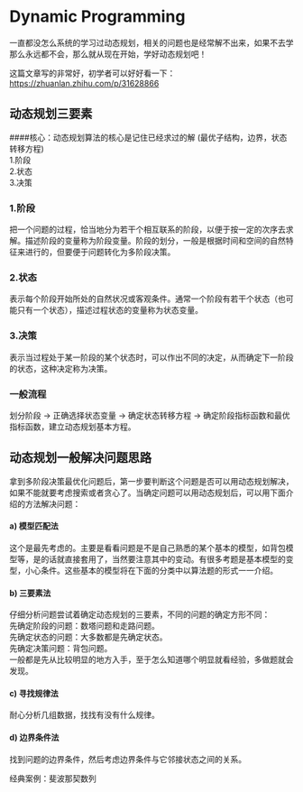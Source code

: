 # Dynamic Programming
一直都没怎么系统的学习过动态规划，相关的问题也是经常解不出来，如果不去学那么永远都不会，那么就从现在开始，学好动态规划吧！

这篇文章写的非常好，初学者可以好好看一下：
https://zhuanlan.zhihu.com/p/31628866

## 动态规划三要素
####核心：动态规划算法的核心是记住已经求过的解
(最优子结构，边界，状态转移方程)\
1.阶段\
2.状态\
3.决策
### 1.阶段
把一个问题的过程，恰当地分为若干个相互联系的阶段，以便于按一定的次序去求解。描述阶段的变量称为阶段变量。阶段的划分，一般是根据时间和空间的自然特征来进行的，但要便于问题转化为多阶段决策。
### 2.状态
表示每个阶段开始所处的自然状况或客观条件。通常一个阶段有若干个状态（也可能只有一个状态），描述过程状态的变量称为状态变量。
### 3.决策
表示当过程处于某一阶段的某个状态时，可以作出不同的决定，从而确定下一阶段的状态，这种决定称为决策。
### 一般流程
划分阶段 -> 正确选择状态变量 -> 确定状态转移方程 -> 确定阶段指标函数和最优指标函数，建立动态规划基本方程。

## 动态规划一般解决问题思路
拿到多阶段决策最优化问题后，第一步要判断这个问题是否可以用动态规划解决，如果不能就要考虑搜索或者贪心了。当确定问题可以用动态规划后，可以用下面介绍的方法解决问题：
#### a) 模型匹配法
这个是最先考虑的。主要是看看问题是不是自己熟悉的某个基本的模型，如背包模型等，是的话就直接套用了，当然要注意其中的变动。有很多考题是基本模型的变型，小心条件。这些基本的模型将在下面的分类中以算法题的形式一一介绍。
#### b) 三要素法
仔细分析问题尝试着确定动态规划的三要素，不同的问题的确定方形不同：\
先确定阶段的问题：数塔问题和走路问题。\
先确定状态的问题：大多数都是先确定状态。\
先确定决策问题：背包问题。\
一般都是先从比较明显的地方入手，至于怎么知道哪个明显就看经验，多做题就会发现。
#### c) 寻找规律法
耐心分析几组数据，找找有没有什么规律。
#### d) 边界条件法
找到问题的边界条件，然后考虑边界条件与它邻接状态之间的关系。


经典案例：斐波那契数列
